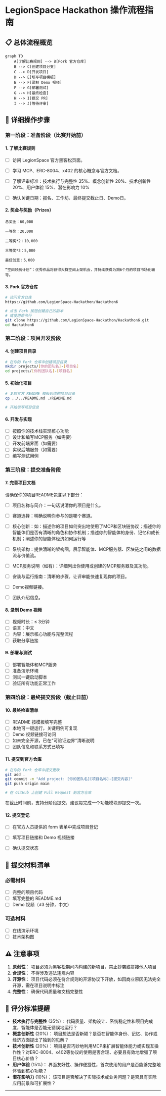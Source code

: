 # LegionSpace Hackathon 操作流程指南

## 📋 总体流程概览

```mermaid
graph TD
    A[了解比赛规则] --> B[Fork 官方仓库]
    B --> C[创建项目分支]
    C --> D[开发项目]
    D --> E[填写项目模板]
    E --> F[录制 Demo 视频]
    F --> G[部署测试]
    G --> H[最终检查]
    H --> I[提交 PR]
    I --> J[等待评审]
```

## 🚀 详细操作步骤

### 第一阶段：准备阶段（比赛开始前）

#### 1. 了解比赛规则
- [ ] 访问 LegionSpace 官方黑客松页面。
- [ ] 学习 MCP、ERC-8004、x402 的核心概念与官方文档。
- [ ] 了解评审标准：技术执行与完整性 35%、概念创新性 20%、技术创新性 20%、用户体验 15%、潜在影响力 10%
- [ ] 确认关键日期：报名、工作坊、最终提交截止日、Demo日。


#### 2. 奖金与奖励（Prizes）
    
    总奖金：60,000

    一等奖：20,000

    二等奖*2：10,000

    三等奖*3：5,000

    最佳创意：5,000

    “空间领航计划”：优秀作品将获得大群空间上架机会，并持续获得为期6个月的项目市场化辅导。
    

#### 3. Fork 官方仓库
```bash
# 访问官方仓库
https://github.com/LegionSpace-Hackathon/Hackathon6

# 点击 Fork 按钮创建自己的副本
# 或使用命令行
git clone https://github.com/LegionSpace-Hackathon/Hackathon6.git
cd Hackathon6
```

### 第二阶段：项目开发阶段

#### 4. 创建项目目录
```bash
# 在你的 Fork 仓库中创建项目目录
mkdir projects/[你的团队名]-[项目名]
cd projects/[你的团队名]-[项目名]
```

#### 5. 初始化项目

```bash
# 复制官方 README 模板到你的项目目录
cp ../../README.md ./README.md

# 开始填写项目信息
```

#### 6. 开发与实现
- [ ] 按照你的技术栈实现核心功能
- [ ] 设计和编写MCP服务（如需要）
- [ ] 开发前端界面（如需要）
- [ ] 实现后端服务（如需要）
- [ ] 编写测试用例

### 第三阶段：提交准备阶段

#### 7. 完善项目文档
请确保你的项目README包含以下部分：
- [ ] 项目名称与简介：一句话说清你的项目是什么。
- [ ] 赛道选择：明确说明你参与的是哪个赛道。
- [ ] 核心创新：如：描述你的项目如何突出地使用了MCP和区块链协议；描述你的智能体们是否有清晰的角色和协作机制；描述你的智能体的身份、记忆和成长机制；阐述你的智能体经济如何运行等
- [ ] 系统架构：提供清晰的架构图，展示智能体、MCP服务器、区块链之间的数据流与价值流。
- [ ] MCP服务说明（如有）：详细列出你使用或创建的MCP服务器及其功能。
- [ ] 安装与运行指南：清晰的步骤，让评审能快速复现你的项目。
- [ ] Demo视频链接。
- [ ] 团队介绍信息。


#### 8. 录制 Demo 视频
- [ ] 视频时长：≤ 3分钟
- [ ] 语言：中文
- [ ] 内容：展示核心功能与完整流程
- [ ] 获取分享链接

#### 9. 部署与测试
- [ ] 部署智能体和MCP服务
- [ ] 准备演示环境
- [ ] 测试一键启动脚本
- [ ] 验证所有功能正常工作

### 第四阶段：最终提交阶段（截止日前）

#### 10. 最终检查清单
- [ ] README 按模板填写完整
- [ ] 本地可一键运行，关键用例可复现
- [ ] Demo 视频链接可访问
- [ ] 如未完全开源，已在"可验证边界"清晰说明
- [ ] 团队信息和联系方式已填写

#### 11. 提交到官方仓库

```bash
# 在你的 Fork 仓库中提交更改
git add .
git commit -m "Add project: [你的团队名][项目名称]-[提交内容]"
git push origin main

# 在 GitHub 上创建 Pull Request 到官方仓库
```
在截止时间前，支持分阶段提交，建议每完成一个功能模块即提交一次。


#### 12. 提交登记
- [ ] 在官方人员提供的 form 表单中完成项目登记
- [ ] 填写项目链接和 Demo 视频链接
- [ ] 确认提交状态


## 📝 提交材料清单

### 必需材料
- [ ] 完整的项目代码
- [ ] 填写完整的 README.md
- [ ] Demo 视频（≤3 分钟，中文）

### 可选材料
- [ ] 在线演示环境
- [ ] 技术架构图

## ⚠️ 注意事项

1. **原创性**： 项目必须为黑客松期间内构建的新项目，禁止抄袭或拼接他人项目
2. **合规性**： 不得涉及违法违规内容
3. **开源性**： 项目代码必须在符合规则的开源协议下开放，如因商业原因无法完全开源，需在项目说明中标注
4. **完整性**： 确保代码质量和文档完整性


## 🎯 评分标准提醒

- **技术执行与完整性** (35%)： 代码质量、架构设计、系统稳定性和项目完成度，智能体是否能无错误地运行？
- **概念创新性** (20%)： 项目想法是否新颖？是否在智能体身份、记忆、协作或经济方面提出了独到的见解？
- **技术创新性** (20%)： 项目是否巧妙地利用MCP来扩展智能体能力或实现互操作性？对ERC-8004、x402等协议的使用是否合理、必要且有效地增强了项目核心价值？
- **用户体验** (15%)： 界面友好性、操作便捷性，首次使用的用户是否能够完整地体验到核心功能？
- **潜在影响力** (10%)： 该项目是否解决了实际技术或业务问题？是否具有实际应用前景和可扩展性？


---